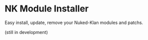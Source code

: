 NK Module Installer
===================

Easy install, update, remove your Nuked-Klan modules and patchs.

(still in development)
